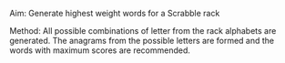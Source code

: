 Aim:
Generate highest weight words for a Scrabble rack

Method:
All possible combinations of letter from the rack alphabets are generated. 
The anagrams from the possible letters are formed and the words with maximum scores are recommended.  